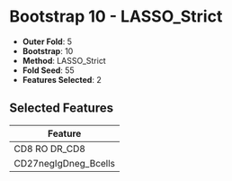 # Bootstrap 10 - LASSO_Strict

- **Outer Fold**: 5
- **Bootstrap**: 10
- **Method**: LASSO_Strict
- **Fold Seed**: 55
- **Features Selected**: 2

## Selected Features

| Feature |
|---------|
| CD8 RO DR_CD8 |
| CD27negIgDneg_Bcells |
